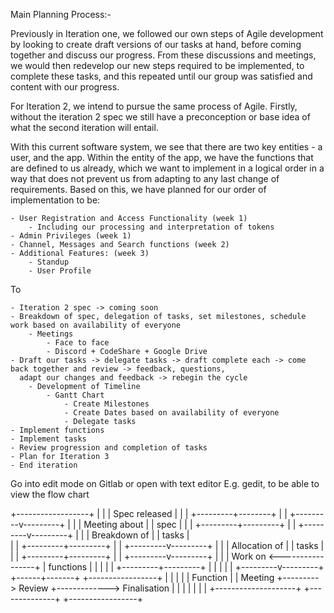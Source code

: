 Main Planning Process:-

Previously in Iteration one, we followed our own steps of Agile development by looking to create draft versions of our tasks at hand, before coming together and discuss our progress. From these discussions and meetings, we would then redevelop our new steps required to be implemented, to complete these tasks, and this repeated until our group was satisfied and content with our progress. 

For Iteration 2, we intend to pursue the same process of Agile. Firstly, without the iteration 2 spec we still have a preconception or base idea of what the second iteration will entail.

With this current software system, we see that there are two key entities - a user, and the app. Within the entity of the app, we have the functions that are defined to us already, which we want to implement in a logical order in a way that does not prevent us from adapting to any last change of requirements. Based on this, we have planned for our order of implementation to be:

    - User Registration and Access Functionality (week 1)
        - Including our processing and interpretation of tokens
    - Admin Privileges (week 1)
    - Channel, Messages and Search functions (week 2)
    - Additional Features: (week 3)
        - Standup
        - User Profile

To

    - Iteration 2 spec -> coming soon 
    - Breakdown of spec, delegation of tasks, set milestones, schedule work based on availability of everyone
        - Meetings
            - Face to face
            - Discord + CodeShare + Google Drive
    - Draft our tasks -> delegate tasks -> draft complete each -> come back together and review -> feedback, questions, 
      adapt our changes and feedback -> rebegin the cycle
        - Development of Timeline
            - Gantt Chart
                - Create Milestones
                - Create Dates based on availability of everyone    
                - Delegate tasks
    - Implement functions
    - Implement tasks
    - Review progression and completion of tasks
    - Plan for Iteration 3
    - End iteration
    
Go into edit mode on Gitlab or open with text editor E.g. gedit, to be able to view the flow chart    
    
+------------------+
|         	       |
|   Spec released  |
|       	       |
+---------+--------+
   	      |
   	      |
+---------v---------+
|   	            |
|    Meeting about  |
|        spec       |
|      	 	        |
+---------+---------+
          |
 	      |
+---------v---------+
|         	        |
|    Breakdown of   |
|       tasks    	|     
|         	        |
+---------+---------+
  	      |
 	      |
+---------v---------+
|         	     	|
|   Allocation of	|
|        tasks    	|
|         	        |
+---------+---------+
      	  |
     	  |
+---------v---------+
|         	        |
|      Work on  	 <-----------------+
|     functions	    |             	   |
|         	        |              	   |
+---------+---------+              	   |
 	      |                     	   |
          |                     	   |
+---------v---------+           +------+-------+              +-----------------+
|         	         |          |          	   |              |     Function    |
|      Meeting   	 +--------->     Review    +------------->   Finalisation   |
|        	         |       	|         	   |              |           	    |
+--------------------+       	+--------------+         	  +-----------------+



